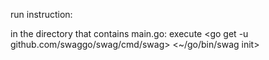 run instruction:

in the directory that contains main.go: execute
<go get -u github.com/swaggo/swag/cmd/swag>
<~/go/bin/swag init>
<go run main.go>